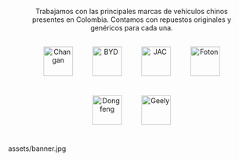 <section class="marcas" style="text-align: center; padding: 40px;">
  <p>
    Trabajamos con las principales marcas de vehículos chinos presentes en Colombia. 
    Contamos con repuestos originales y genéricos para cada una.
  </p>
  <div style="display: flex; justify-content: center; gap: 40px; flex-wrap: wrap; align-items: center; margin-top: 30px;">
    <div><img src="./img/changan.png" alt="Changan" style="height: 60px;" /></div>
    <div><img src="./img/byd.png" alt="BYD" style="height: 60px;" /></div>
    <div><img src="./img/jac.png" alt="JAC" style="height: 60px;" /></div>
    <div><img src="./img/foton.png" alt="Foton" style="height: 60px;" /></div>
    <div><img src="./img/dongfeng.png" alt="Dongfeng" style="height: 60px;" /></div>
    <div><img src="./img/geely.png" alt="Geely" style="height: 60px;" /></div>
  </div>
</section>
assets/banner.jpg
